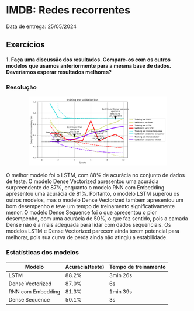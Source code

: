 # IMDB: Redes recorrentes

Data de entrega: 25/05/2024

## **Exercícios**

#### 1. Faça uma discussão dos resultados. Compare-os com os outros modelos que usamos anteriormente para a mesma base de dados. Deveríamos esperar resultados melhores?

### Resolução

<p align="center">
    <img src="./imgs/rnn_lstm_dense_comparasion.png" width="75%" />
</p>

O melhor modelo foi o LSTM, com 88% de acurácia no conjunto de dados de teste. O modelo Dense Vectorized apresentou uma acurácia surpreendente de 87%, enquanto o modelo RNN com Embedding apresentou uma acurácia de 81%. Portanto, o modelo LSTM superou os outros modelos, mas o modelo Dense Vectorized também apresentou um bom desempenho e teve um tempo de treinamento significativamente menor. O modelo Dense Sequence foi o que apresentou o pior desempenho, com uma acurácia de 50%, o que faz sentido, pois a camada Dense não é a mais adequada para lidar com dados sequenciais. Os modelos LSTM e Dense Vectorized parecem ainda terem potencial para melhorar, pois sua curva de perda ainda não atingiu a estabilidade.

### Estatísticas dos modelos
| Modelo | Acurácia(teste) | Tempo de treinamento |
|--------|-----------------|----------------------|
| LSTM | 88.2% | 3min 26s |
| Dense Vectorized | 87.0% | 6s |
| RNN com Embedding | 81.3% | 1min 39s |
| Dense Sequence | 50.1% | 3s |